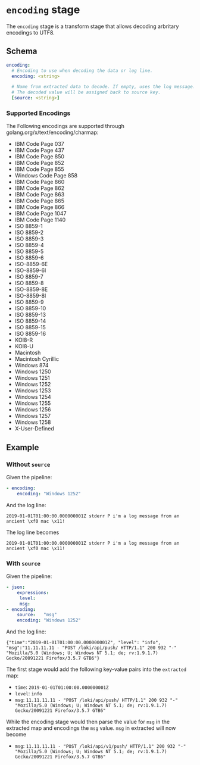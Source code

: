 # `encoding` stage

The `encoding` stage is a transform stage that allows decoding arbritary encodings to UTF8.

## Schema

```yaml
encoding:
  # Encoding to use when decoding the data or log line.
  encoding: <string>

  # Name from extracted data to decode. If empty, uses the log message.
  # The decoded value will be assigned back to source key.
  [source: <string>]
```

### Supported Encodings

The Following encodings are supported through golang.org/x/text/encoding/charmap:

- IBM Code Page 037
- IBM Code Page 437
- IBM Code Page 850
- IBM Code Page 852
- IBM Code Page 855
- Windows Code Page 858
- IBM Code Page 860
- IBM Code Page 862
- IBM Code Page 863
- IBM Code Page 865
- IBM Code Page 866
- IBM Code Page 1047
- IBM Code Page 1140
- ISO 8859-1
- ISO 8859-2
- ISO 8859-3
- ISO 8859-4
- ISO 8859-5
- ISO 8859-6
- ISO-8859-6E
- ISO-8859-6I
- ISO 8859-7
- ISO 8859-8
- ISO-8859-8E
- ISO-8859-8I
- ISO 8859-9
- ISO 8859-10
- ISO 8859-13
- ISO 8859-14
- ISO 8859-15
- ISO 8859-16
- KOI8-R
- KOI8-U
- Macintosh
- Macintosh Cyrillic
- Windows 874
- Windows 1250
- Windows 1251
- Windows 1252
- Windows 1253
- Windows 1254
- Windows 1255
- Windows 1256
- Windows 1257
- Windows 1258
- X-User-Defined

## Example

### Without `source`

Given the pipeline:

```yaml
- encoding:
    encoding: "Windows 1252"
```

And the log line:

```
2019-01-01T01:00:00.000000001Z stderr P i'm a log message from an ancient \xf0 mac \x11!
```

The log line becomes

```
2019-01-01T01:00:00.000000001Z stderr P i'm a log message from an ancient \xf0 mac \x11!
```

### With `source`

Given the pipeline:

```yaml
- json:
    expressions:
     level:
     msg:
- encoding:
    source:   "msg"
    encoding: "Windows 1252"
```

And the log line:

```
{"time":"2019-01-01T01:00:00.000000001Z", "level": "info", "msg":"11.11.11.11 - "POST /loki/api/push/ HTTP/1.1" 200 932 "-" "Mozilla/5.0 (Windows; U; Windows NT 5.1; de; rv:1.9.1.7) Gecko/20091221 Firefox/3.5.7 GTB6"}
```

The first stage would add the following key-value pairs into the `extracted`
map:

- `time`: `2019-01-01T01:00:00.000000001Z`
- `level`: `info`
- `msg`: `11.11.11.11 - "POST /loki/api/push/ HTTP/1.1" 200 932 "-" "Mozilla/5.0 (Windows; U; Windows NT 5.1; de; rv:1.9.1.7) Gecko/20091221 Firefox/3.5.7 GTB6"`

While the encoding stage would then parse the value for `msg` in the extracted map
and encodings the `msg` value. `msg` in extracted will now become

- `msg`: `11.11.11.11 - "POST /loki/api/v1/push/ HTTP/1.1" 200 932 "-" "Mozilla/5.0 (Windows; U; Windows NT 5.1; de; rv:1.9.1.7) Gecko/20091221 Firefox/3.5.7 GTB6"`
